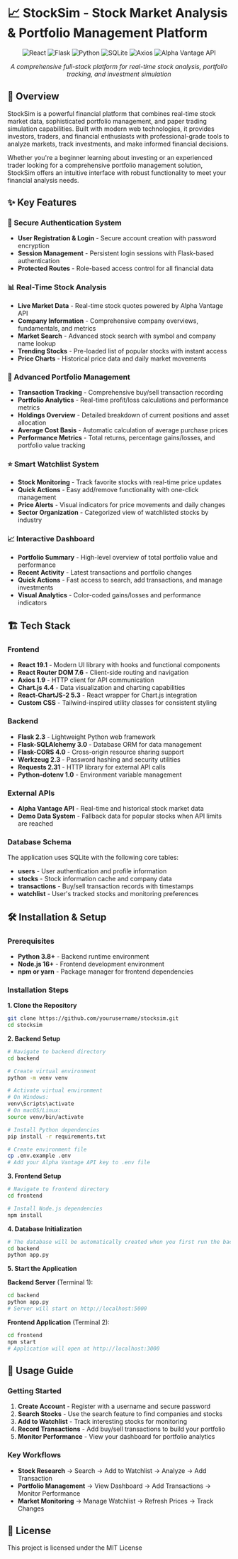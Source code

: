 # 📈 StockSim - Stock Market Analysis & Portfolio Management Platform

<div align="center">
  <img src="https://img.shields.io/badge/React-20232A?style=for-the-badge&logo=react&logoColor=61DAFB" alt="React" />
  <img src="https://img.shields.io/badge/Flask-000000?style=for-the-badge&logo=flask&logoColor=white" alt="Flask" />
  <img src="https://img.shields.io/badge/Python-3776AB?style=for-the-badge&logo=python&logoColor=white" alt="Python" />
  <img src="https://img.shields.io/badge/SQLite-07405E?style=for-the-badge&logo=sqlite&logoColor=white" alt="SQLite" />
  <img src="https://img.shields.io/badge/Axios-5A29E4?style=for-the-badge&logo=axios&logoColor=white" alt="Axios" />
  <img src="https://img.shields.io/badge/Alpha_Vantage-FF6B35?style=for-the-badge" alt="Alpha Vantage API" />
</div>

<div align="center">
  <p><em>A comprehensive full-stack platform for real-time stock analysis, portfolio tracking, and investment simulation</em></p>
</div>

## 🌟 Overview

StockSim is a powerful financial platform that combines real-time stock market data, sophisticated portfolio management, and paper trading simulation capabilities. Built with modern web technologies, it provides investors, traders, and financial enthusiasts with professional-grade tools to analyze markets, track investments, and make informed financial decisions.

Whether you're a beginner learning about investing or an experienced trader looking for a comprehensive portfolio management solution, StockSim offers an intuitive interface with robust functionality to meet your financial analysis needs.

## ✨ Key Features

### 🔐 Secure Authentication System
- **User Registration & Login** - Secure account creation with password encryption
- **Session Management** - Persistent login sessions with Flask-based authentication
- **Protected Routes** - Role-based access control for all financial data

### 📊 Real-Time Stock Analysis
- **Live Market Data** - Real-time stock quotes powered by Alpha Vantage API
- **Company Information** - Comprehensive company overviews, fundamentals, and metrics
- **Market Search** - Advanced stock search with symbol and company name lookup
- **Trending Stocks** - Pre-loaded list of popular stocks with instant access
- **Price Charts** - Historical price data and daily market movements

### 💼 Advanced Portfolio Management
- **Transaction Tracking** - Comprehensive buy/sell transaction recording
- **Portfolio Analytics** - Real-time profit/loss calculations and performance metrics
- **Holdings Overview** - Detailed breakdown of current positions and asset allocation
- **Average Cost Basis** - Automatic calculation of average purchase prices
- **Performance Metrics** - Total returns, percentage gains/losses, and portfolio value tracking

### ⭐ Smart Watchlist System
- **Stock Monitoring** - Track favorite stocks with real-time price updates
- **Quick Actions** - Easy add/remove functionality with one-click management
- **Price Alerts** - Visual indicators for price movements and daily changes
- **Sector Organization** - Categorized view of watchlisted stocks by industry

### 📈 Interactive Dashboard
- **Portfolio Summary** - High-level overview of total portfolio value and performance
- **Recent Activity** - Latest transactions and portfolio changes
- **Quick Actions** - Fast access to search, add transactions, and manage investments
- **Visual Analytics** - Color-coded gains/losses and performance indicators

## 🏗️ Tech Stack

### Frontend
- **React 19.1** - Modern UI library with hooks and functional components
- **React Router DOM 7.6** - Client-side routing and navigation
- **Axios 1.9** - HTTP client for API communication
- **Chart.js 4.4** - Data visualization and charting capabilities
- **React-ChartJS-2 5.3** - React wrapper for Chart.js integration
- **Custom CSS** - Tailwind-inspired utility classes for consistent styling

### Backend
- **Flask 2.3** - Lightweight Python web framework
- **Flask-SQLAlchemy 3.0** - Database ORM for data management
- **Flask-CORS 4.0** - Cross-origin resource sharing support
- **Werkzeug 2.3** - Password hashing and security utilities
- **Requests 2.31** - HTTP library for external API calls
- **Python-dotenv 1.0** - Environment variable management

### External APIs
- **Alpha Vantage API** - Real-time and historical stock market data
- **Demo Data System** - Fallback data for popular stocks when API limits are reached

### Database Schema
The application uses SQLite with the following core tables:
- **users** - User authentication and profile information
- **stocks** - Stock information cache and company data
- **transactions** - Buy/sell transaction records with timestamps
- **watchlist** - User's tracked stocks and monitoring preferences

## 🛠️ Installation & Setup

### Prerequisites
- **Python 3.8+** - Backend runtime environment
- **Node.js 16+** - Frontend development environment
- **npm or yarn** - Package manager for frontend dependencies

### Installation Steps

**1. Clone the Repository**
```bash
git clone https://github.com/yourusername/stocksim.git
cd stocksim
```

**2. Backend Setup**
```bash
# Navigate to backend directory
cd backend

# Create virtual environment
python -m venv venv

# Activate virtual environment
# On Windows:
venv\Scripts\activate
# On macOS/Linux:
source venv/bin/activate

# Install Python dependencies
pip install -r requirements.txt

# Create environment file
cp .env.example .env
# Add your Alpha Vantage API key to .env file
```

**3. Frontend Setup**
```bash
# Navigate to frontend directory
cd frontend

# Install Node.js dependencies
npm install
```

**4. Database Initialization**
```bash
# The database will be automatically created when you first run the backend
cd backend
python app.py
```

**5. Start the Application**

**Backend Server** (Terminal 1):
```bash
cd backend
python app.py
# Server will start on http://localhost:5000
```

**Frontend Application** (Terminal 2):
```bash
cd frontend
npm start
# Application will open at http://localhost:3000
```

## 🚀 Usage Guide

### Getting Started
1. **Create Account** - Register with a username and secure password
2. **Search Stocks** - Use the search feature to find companies and stocks
3. **Add to Watchlist** - Track interesting stocks for monitoring
4. **Record Transactions** - Add buy/sell transactions to build your portfolio
5. **Monitor Performance** - View your dashboard for portfolio analytics

### Key Workflows
- **Stock Research** → Search → Add to Watchlist → Analyze → Add Transaction
- **Portfolio Management** → View Dashboard → Add Transactions → Monitor Performance
- **Market Monitoring** → Manage Watchlist → Refresh Prices → Track Changes

## 📄 License

This project is licensed under the MIT License
